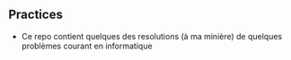## Practices
- Ce repo contient quelques des resolutions (à ma minière)  de quelques problèmes courant en informatique
